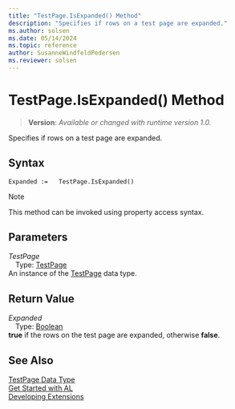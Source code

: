 ```yaml
---
title: "TestPage.IsExpanded() Method"
description: "Specifies if rows on a test page are expanded."
ms.author: solsen
ms.date: 05/14/2024
ms.topic: reference
author: SusanneWindfeldPedersen
ms.reviewer: solsen
---
```

[//]: # (START>DO_NOT_EDIT)
[//]: # (IMPORTANT:Do not edit any of the content between here and the END>DO_NOT_EDIT.)
[//]: # (Any modifications should be made in the .xml files in the ModernDev repo.)
# TestPage.IsExpanded() Method
> **Version**: _Available or changed with runtime version 1.0._

Specifies if rows on a test page are expanded.


## Syntax
```AL
Expanded :=   TestPage.IsExpanded()
```
> [!NOTE]
> This method can be invoked using property access syntax.
## Parameters
*TestPage*  
&emsp;Type: [TestPage](testpage-data-type.md)  
An instance of the [TestPage](testpage-data-type.md) data type.  

## Return Value
*Expanded*  
&emsp;Type: [Boolean](../boolean/boolean-data-type.md)  
**true** if the rows on the test page are expanded, otherwise **false**.


[//]: # (IMPORTANT: END>DO_NOT_EDIT)
## See Also
[TestPage Data Type](testpage-data-type.md)  
[Get Started with AL](../../devenv-get-started.md)  
[Developing Extensions](../../devenv-dev-overview.md)